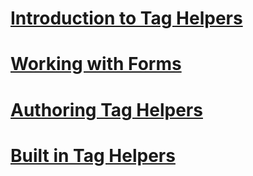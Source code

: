 # [Introduction to Tag Helpers](intro.md)
# [Working with Forms](../working-with-forms.md)
# [Authoring Tag Helpers](authoring.md)
# [Built in Tag Helpers](built-in.md)
